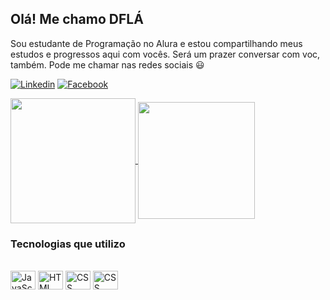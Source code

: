 
## Olá! Me chamo DFLÁ
Sou estudante de Programação no Alura e estou compartilhando meus estudos e progressos aqui com vocês.
Será um prazer conversar com voc, também. Pode me chamar nas redes sociais 😃

[![Linkedin](https://img.shields.io/badge/LinkedIn-0077B5?style=for-the-badge&logo=linkedin&logoColor=white)](https://www.linkedin.com/in/daniel-alencarrr/)
[![Facebook](https://img.shields.io/badge/Facebook-1877F2?style=for-the-badge&logo=facebook&logoColor=white)](https://www.facebook.com/NielAlencar)


<a href="https://github.com/anuraghazra/github-readme-stats">
  <img height=200 align="center" src="https://github-readme-stats.vercel.app/api?username=nielalencar&show_icons=true&theme=radical" />
</a>
<a href="https://github.com/anuraghazra/convoychat">
  <img height=187 align="center" src="https://github-readme-stats.vercel.app/api/top-langs?username=nielalencar&layout=compact&langs_count=8&card_width=320" />
</a>

### Tecnologias que utilizo

<div style="display: inline_block"><br/>
  <img align="center" alt="JavaScript" height="30" width="40" src="https://cdn.jsdelivr.net/gh/devicons/devicon/icons/javascript/javascript-plain.svg" />
  <img align="center" alt="HTML" height="30" width="40" src="https://cdn.jsdelivr.net/gh/devicons/devicon/icons/html5/html5-original.svg" />
  <img align="center" alt="CSS" height="30" width="40" src="https://cdn.jsdelivr.net/gh/devicons/devicon/icons/css3/css3-original.svg" />
  <img align="center" alt="CSS" height="30" width="40" src="https://cdn.jsdelivr.net/gh/devicons/devicon/icons/ubuntu/ubuntu-plain.svg" />
</div><br/>

